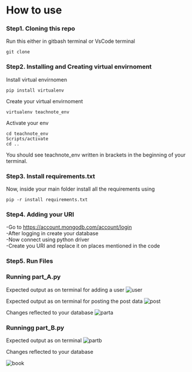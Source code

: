 # How to use
### Step1. Cloning this repo
Run this either in gitbash terminal or VsCode terminal

```
git clone 
```
### Step2. Installing and Creating virtual envirnoment
Install virtual envirnomen
```
pip install virtualenv
```


Create your virtual envirnoment
```
virtualenv teachnote_env 
```

Activate your env
```
cd teachnote_env
Scripts/activate
cd .. 
```

You should see teachnote_env written in brackets in the beginning of your terminal.

### Step3. Install requirements.txt
Now, inside your main folder install all the requirements using
```
pip -r install requirements.txt
```

### Step4. Adding your URI
-Go to https://account.mongodb.com/account/login <br>
-After logging in create your database<br>
-Now connect using python driver<br>
-Create you URI and replace it on places mentioned in the code


### Step5. Run Files
### Running part_A.py
 Expected output as on terminal for adding a user
![user](https://github.com/harjasdt/teachNote/assets/68768529/8d390336-e477-4fc8-b23f-676580ade3c0)


 Expected output as on terminal for posting the post data
![post](https://github.com/harjasdt/teachNote/assets/68768529/9d1b21fa-666f-47ee-a00f-4a23d0281984)


Changes reflected to your database
![parta](https://github.com/harjasdt/teachNote/assets/68768529/5ecbde0f-c357-4514-b998-b7cd1be45afb)
### Runningg part_B.py
Expected output as on terminal
![partb](https://github.com/harjasdt/teachNote/assets/68768529/a56b719a-58d0-4fef-bea0-a9df17bce646)

 Changes reflected to your database

![book](https://github.com/harjasdt/teachNote/assets/68768529/2e90f7f2-d587-48ea-a01b-7cd963f89e54)
